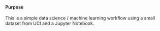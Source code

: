 #### Purpose
This is a simple data science / machine learning workflow using a small dataset from UCI and a Jupyter Notebook. 


